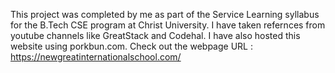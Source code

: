 This project was completed by me as part of the Service Learning syllabus for the B.Tech CSE program at Christ University.
I have taken refernces from youtube channels like GreatStack and Codehal.
I have also hosted this website using porkbun.com.
Check out the webpage URL :  https://newgreatinternationalschool.com/
